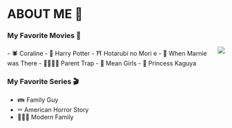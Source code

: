 # ABOUT ME 💬
### My Favorite Movies 🎥 
<img align="right" src="https://gifdb.com/images/high/coraline-other-mother-smile-ig01ll5ouat19q2r.gif">
- 🕷️ Coraline
- 🦉 Harry Potter
- ⛩️ Hotarubi no Mori e
- 🗼 When Marnie was There
- 👨‍👩‍👧‍👧 Parent Trap
- 💃 Mean Girls
- 🏯 Princess Kaguya

### My Favorite Series 🎬
- 👪 Family Guy
- ⚰️ American Horror Story
- 👨‍👨‍👧 Modern Family
